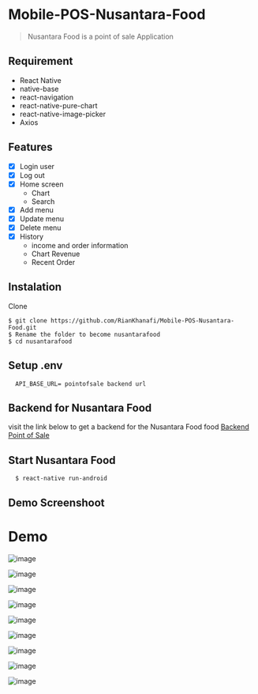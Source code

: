 # Mobile-POS-Nusantara-Food
> Nusantara Food is a point of sale Application

## Requirement
- React Native
- native-base
- react-navigation
- react-native-pure-chart
- react-native-image-picker
- Axios

## Features
- [x] Login user
- [x] Log out
- [x] Home screen
  - Chart
  - Search
- [x] Add menu
- [x] Update menu
- [x] Delete menu
- [x] History
  - income and order information
  - Chart Revenue
  - Recent Order
## Instalation
  Clone
  ```
  $ git clone https://github.com/RianKhanafi/Mobile-POS-Nusantara-Food.git
  $ Rename the folder to become nusantarafood
  $ cd nusantarafood
  ```
## Setup .env
```
  API_BASE_URL= pointofsale backend url
```
## Backend for Nusantara Food
visit the link below to get a backend for the Nusantara Food food
[Backend Point of Sale](https://github.com/RianKhanafi/restfulapi-pointofsale)

## Start Nusantara Food
```
  $ react-native run-android
```

## Demo Screenshoot

# Demo
![image](https://user-images.githubusercontent.com/51011550/67622697-d36c4c80-f846-11e9-9754-9c1b55d8092b.png)

![image](https://user-images.githubusercontent.com/51011550/67622703-e54def80-f846-11e9-83e2-5bbd415f7275.png)

![image](https://user-images.githubusercontent.com/51011550/67622706-eed75780-f846-11e9-9a6f-940cf72d3522.png)

![image](https://user-images.githubusercontent.com/51011550/67622709-f5fe6580-f846-11e9-88ac-aa12aacef906.png)

![image](https://user-images.githubusercontent.com/51011550/67622715-ff87cd80-f846-11e9-81bc-268f7256fc8f.png)

![image](https://user-images.githubusercontent.com/51011550/67622719-044c8180-f847-11e9-80ac-bb1446156b0b.png)

![image](https://user-images.githubusercontent.com/51011550/67622722-10d0da00-f847-11e9-9a11-180e453b1a3f.png)

![image](https://user-images.githubusercontent.com/51011550/67622725-16c6bb00-f847-11e9-8af8-b23e92f220e5.png)

![image](https://user-images.githubusercontent.com/51011550/67622728-1c240580-f847-11e9-85ed-5a741ca219ce.png)

